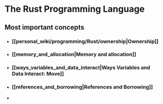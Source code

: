 # The Rust Programming Language

## Most important concepts

- ### [[personal_wiki/programming/Rust/ownership|Ownership]]
- ### [[memory_and_allocation|Memory and allocation]]
- ### [[ways_variables_and_data_interact|Ways Variables and Data Interact: Move]]
- ### [[references_and_borrowing|References and Borrowing]]
- 